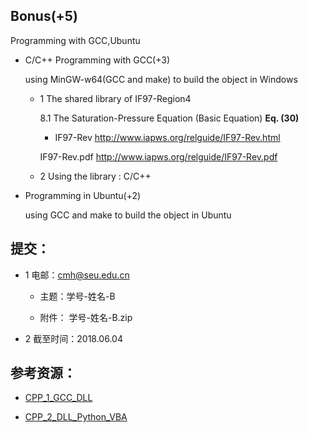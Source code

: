 ## Bonus(+5) 

  Programming with GCC,Ubuntu
 
* C/C++ Programming with GCC(+3) 

  using MinGW-w64(GCC and make) to build the object in Windows   

  * 1 The shared library of IF97-Region4
    
    8.1 The Saturation-Pressure Equation (Basic Equation)  **Eq. (30)**

    * IF97-Rev http://www.iapws.org/relguide/IF97-Rev.html
         
    IF97-Rev.pdf  http://www.iapws.org/relguide/IF97-Rev.pdf

  * 2 Using the library : C/C++ 
 
* Programming in Ubuntu(+2)   
  
    using GCC and make to build the object in Ubuntu 

## 提交：

* 1 电邮：cmh@seu.edu.cn

   * 主题：学号-姓名-B
  
   * 附件： 学号-姓名-B.zip

* 2 截至时间：2018.06.04

## 参考资源：

* [CPP_1_GCC_DLL](http://nbviewer.ipython.org/github/PySEE/home/tree/S2018/notebook/CPP_1_GCC_DLL.ipynb)

* [CPP_2_DLL_Python_VBA](http://nbviewer.ipython.org/github/PySEE/home/tree/S2018/notebook/CPP_2_DLL_Python_VBA.ipynb)


